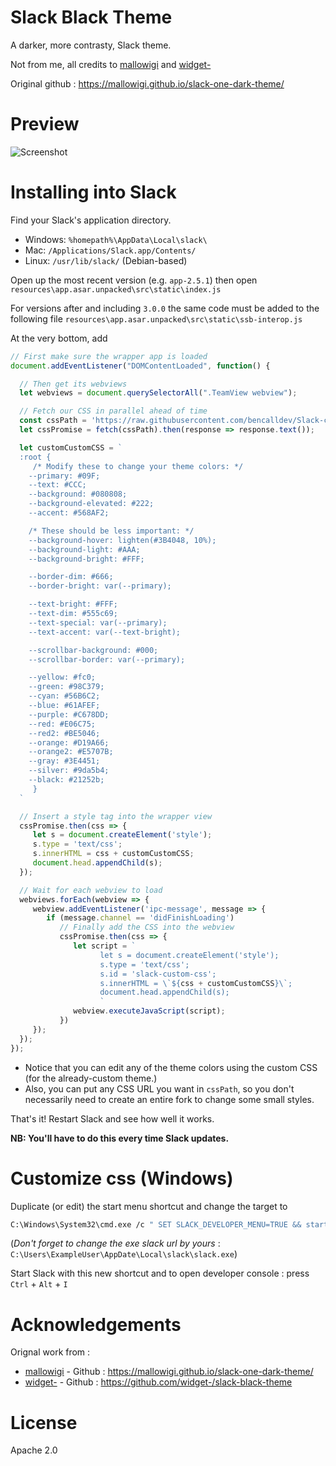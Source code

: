 # Slack Black Theme

A darker, more contrasty, Slack theme.

Not from me, all credits to [mallowigi](https://github.com/mallowigi) and [widget-](https://github.com/widget-)

Original github : https://mallowigi.github.io/slack-one-dark-theme/

# Preview

![Screenshot](https://cloud.githubusercontent.com/assets/7691630/24120350/4cbb643e-0d82-11e7-8353-5d4eb65dfd6a.png)

# Installing into Slack

Find your Slack's application directory.

* Windows: `%homepath%\AppData\Local\slack\`
* Mac: `/Applications/Slack.app/Contents/`
* Linux: `/usr/lib/slack/` (Debian-based)


Open up the most recent version (e.g. `app-2.5.1`) then open
`resources\app.asar.unpacked\src\static\index.js`

For versions after and including `3.0.0` the same code must be added to the following file
`resources\app.asar.unpacked\src\static\ssb-interop.js`

At the very bottom, add

```js
// First make sure the wrapper app is loaded
document.addEventListener("DOMContentLoaded", function() {

  // Then get its webviews
  let webviews = document.querySelectorAll(".TeamView webview");

  // Fetch our CSS in parallel ahead of time
  const cssPath = 'https://raw.githubusercontent.com/bencalldev/Slack-custom/master/custom.css';
  let cssPromise = fetch(cssPath).then(response => response.text());

  let customCustomCSS = `
  :root {
     /* Modify these to change your theme colors: */
    --primary: #09F;
    --text: #CCC;
    --background: #080808;
    --background-elevated: #222;
    --accent: #568AF2;

    /* These should be less important: */
    --background-hover: lighten(#3B4048, 10%);
    --background-light: #AAA;
    --background-bright: #FFF;

    --border-dim: #666;
    --border-bright: var(--primary);

    --text-bright: #FFF;
    --text-dim: #555c69;
    --text-special: var(--primary);
    --text-accent: var(--text-bright);

    --scrollbar-background: #000;
    --scrollbar-border: var(--primary);

    --yellow: #fc0;
    --green: #98C379;
    --cyan: #56B6C2;
    --blue: #61AFEF;
    --purple: #C678DD;
    --red: #E06C75;
    --red2: #BE5046;
    --orange: #D19A66;
    --orange2: #E5707B;
    --gray: #3E4451;
    --silver: #9da5b4;
    --black: #21252b;
     }
  `

  // Insert a style tag into the wrapper view
  cssPromise.then(css => {
     let s = document.createElement('style');
     s.type = 'text/css';
     s.innerHTML = css + customCustomCSS;
     document.head.appendChild(s);
  });

  // Wait for each webview to load
  webviews.forEach(webview => {
     webview.addEventListener('ipc-message', message => {
        if (message.channel == 'didFinishLoading')
           // Finally add the CSS into the webview
           cssPromise.then(css => {
              let script = `
                    let s = document.createElement('style');
                    s.type = 'text/css';
                    s.id = 'slack-custom-css';
                    s.innerHTML = \`${css + customCustomCSS}\`;
                    document.head.appendChild(s);
                    `
              webview.executeJavaScript(script);
           })
     });
  });
});
```

* Notice that you can edit any of the theme colors using the custom CSS (for
the already-custom theme.)
* Also, you can put any CSS URL you want in `cssPath`,
so you don't necessarily need to create an entire fork to change some small styles.

That's it! Restart Slack and see how well it works.

**NB: You'll have to do this every time Slack updates.**

# Customize css (Windows)

Duplicate (or edit) the start menu shortcut and change the target to

```bash
C:\Windows\System32\cmd.exe /c " SET SLACK_DEVELOPER_MENU=TRUE && start C:\existing\path\to\slack.exe"
```

(*Don't forget to change the exe slack url by yours* : `C:\Users\ExampleUser\AppDate\Local\slack\slack.exe`)

Start Slack with this new shortcut and to open developer console : press `Ctrl` + `Alt` + `I`

# Acknowledgements

Orignal work from :
* [mallowigi](https://github.com/mallowigi) - Github : https://mallowigi.github.io/slack-one-dark-theme/
* [widget-](https://github.com/widget-) - Github : https://github.com/widget-/slack-black-theme

# License

Apache 2.0
